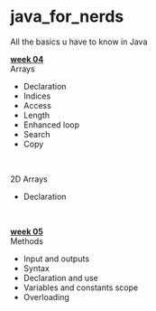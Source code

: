 # java_for_nerds
 All the basics u have to know in Java


<u><b>week 04</b></u>
<br>
Arrays
-  Declaration 
-  Indices
-  Access 
-  Length 
-  Enhanced loop
-  Search
-  Copy

<br>

2D Arrays

- Declaration

<br>

<u><b>week 05</b></u>
<br>
Methods
- Input and outputs
- Syntax
- Declaration and use
- Variables and constants scope
- Overloading



